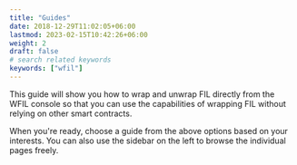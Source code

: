 ```yaml
---
title: "Guides"
date: 2018-12-29T11:02:05+06:00
lastmod: 2023-02-15T10:42:26+06:00
weight: 2
draft: false
# search related keywords
keywords: ["wfil"]
---
```



This guide will show you how to wrap and unwrap FIL directly from the WFIL console so that you can use the capabilities of wrapping FIL without relying on other smart contracts.


When you're ready, choose a guide from the above options based on your interests. You can also use the sidebar on the left to browse the individual pages freely.
